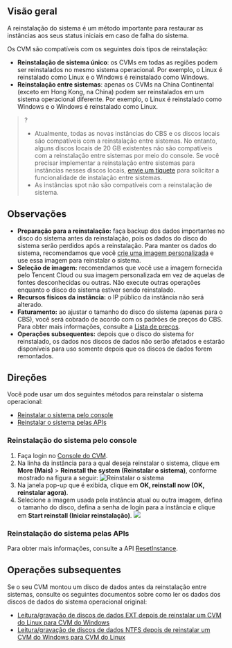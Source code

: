 ## Visão geral

A reinstalação do sistema é um método importante para restaurar as instâncias aos seus status iniciais em caso de falha do sistema.

Os CVM são compatíveis com os seguintes dois tipos de reinstalação:
 - **Reinstalação de sistema único**: os CVMs em todas as regiões podem ser reinstalados no mesmo sistema operacional.
 Por exemplo, o Linux é reinstalado como Linux e o Windows é reinstalado como Windows. 
 - **Reinstalação entre sistemas**: apenas os CVMs na China Continental (exceto em Hong Kong, na China) podem ser reinstalados em um sistema operacional diferente.
 Por exemplo, o Linux é reinstalado como Windows e o Windows é reinstalado como Linux.
>? 
> - Atualmente, todas as novas instâncias do CBS e os discos locais são compatíveis com a reinstalação entre sistemas. No entanto, alguns discos locais de 20 GB existentes não são compatíveis com a reinstalação entre sistemas por meio do console. Se você precisar implementar a reinstalação entre sistemas para instâncias nesses discos locais, [envie um tíquete](https://console.cloud.tencent.com/workorder/category/create?level1_id=6&level2_id=7&level1_name=%E8%AE%A1%E7%AE%97%E4%B8%8E%E7%BD%91%E7%BB%9C&level2_name=%E4%BA%91%E6%9C%8D%E5%8A%A1%E5%99%A8%20CVM) para solicitar a funcionalidade de instalação entre sistemas.
> - As instâncias spot não são compatíveis com a reinstalação de sistema.

## Observações
 - **Preparação para a reinstalação:** faça backup dos dados importantes no disco do sistema antes da reinstalação, pois os dados do disco do sistema serão perdidos após a reinstalação. Para manter os dados do sistema, recomendamos que você [crie uma imagem personalizada](https://intl.cloud.tencent.com/document/product/213/4942) e use essa imagem para reinstalar o sistema.
 - **Seleção de imagem:** recomendamos que você use a imagem fornecida pelo Tencent Cloud ou sua imagem personalizada em vez de aquelas de fontes desconhecidas ou outras. Não execute outras operações enquanto o disco do sistema estiver sendo reinstalado.
 - **Recursos físicos da instância:** o IP público da instância não será alterado.
 - **Faturamento:** ao ajustar o tamanho do disco do sistema (apenas para o CBS), você será cobrado de acordo com os padrões de preços do CBS. Para obter mais informações, consulte a [Lista de preços](https://intl.cloud.tencent.com/document/product/213/2255).
 - **Operações subsequentes:** depois que o disco do sistema for reinstalado, os dados nos discos de dados não serão afetados e estarão disponíveis para uso somente depois que os discos de dados forem remontados.

## Direções

Você pode usar um dos seguintes métodos para reinstalar o sistema operacional:
- [Reinstalar o sistema pelo console](#consoleRestart)
- [Reinstalar o sistema pelas APIs](#apiRestart)

<span id="consoleRestart"></span>
### Reinstalação do sistema pelo console

1. Faça login no [Console do CVM](https://console.cloud.tencent.com/cvm/).
2. Na linha da instância para a qual deseja reinstalar o sistema, clique em **More (Mais)** > **Reinstall the system (Reinstalar o sistema)**, conforme mostrado na figura a seguir:
![Reinstalar o sistema](https://main.qcloudimg.com/raw/cf9c32f589a0243d84d6db0b92ccad2e.png)
3. Na janela pop-up que é exibida, clique em **OK, reinstall now (OK, reinstalar agora)**.
4. Selecione a imagem usada pela instância atual ou outra imagem, defina o tamanho do disco, defina a senha de login para a instância e clique em **Start reinstall (Iniciar reinstalação)**.
![](https://main.qcloudimg.com/raw/868508ad1ab1e1e2a60ea98d5d936a92.png)

<span id="apiRestart"></span>
### Reinstalação do sistema pelas APIs

Para obter mais informações, consulte a API [ResetInstance](https://intl.cloud.tencent.com/document/product/213/33242).

## Operações subsequentes
Se o seu CVM montou um disco de dados antes da reinstalação entre sistemas, consulte os seguintes documentos sobre como ler os dados dos discos de dados do sistema operacional original:
- [Leitura/gravação de discos de dados EXT depois de reinstalar um CVM do Linux para CVM do Windows](https://intl.cloud.tencent.com/document/product/213/3856)
- [Leitura/gravação de discos de dados NTFS depois de reinstalar um CVM do Windows para CVM do Linux](https://intl.cloud.tencent.com/document/product/213/3857)
